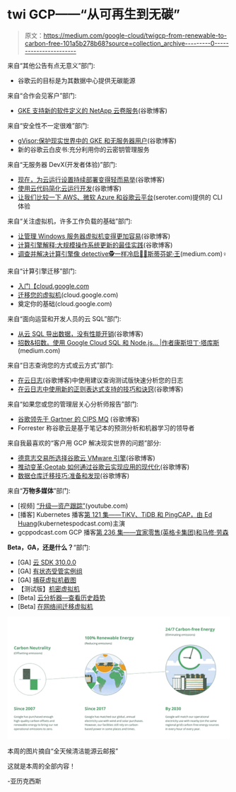 # twi GCP——“从可再生到无碳”

> 原文：<https://medium.com/google-cloud/twigcp-from-renewable-to-carbon-free-101a5b278b68?source=collection_archive---------0----------------------->

来自“其他公告有点无意义”部门:

*   谷歌云的目标是为其数据中心提供无碳能源

来自“合作会见客户”部门:

*   [GKE 支持新的软件定义的 NetApp 云卷服务](http://gtech.run/mvbhb)(谷歌博客)

来自“安全性不一定很难”部门:

*   [gVisor:保护现实世界中的 GKE 和无服务器用户](http://gtech.run/pcydc)(谷歌博客)
*   新的谷歌云白皮书:充分利用你的云密钥管理服务

来自“无服务器 DevX(开发者体验)”部门:

*   [现在，为云运行设置持续部署变得轻而易举](http://gtech.run/vgxqa)(谷歌博客)
*   [使用云代码简化云运行开发](http://gtech.run/ff96v)(谷歌博客)
*   [让我们比较一下 AWS、微软 Azure 和谷歌云平台](http://gtech.run/vlhnd)(seroter.com)提供的 CLI 体验

来自“关注虚拟机，许多工作负载的基础”部门:

*   [让管理 Windows 服务器虚拟机变得更加容易](http://gtech.run/uzems)(谷歌博客)
*   [计算引擎解释:大规模操作系统更新的最佳实践](http://gtech.run/ery35)(谷歌博客)
*   [调查并解决计算引擎像 detective🕵一样冷启动🏽斯蒂芬妮·王](http://gtech.run/dburf)(medium.com)‍♀️

来自“计算引擎迁移”部门:

*   [入门【cloud.google.com ](http://gtech.run/tzxzn)
*   [迁移您的虚拟机](http://gtech.run/y6w9j)(cloud.google.com)
*   奠定你的基础(cloud.google.com)

来自“面向运营和开发人员的云 SQL”部门:

*   [从云 SQL 导出数据，没有性能开销](http://gtech.run/p976g)(谷歌博客)
*   [招数&招数。使用 Google Cloud SQL 和 Node.js… |作者康斯坦丁·塔库斯](http://gtech.run/qwx46)(medium.com)

来自“日志查询您的方式或云方式”部门:

*   [在云日志](http://gtech.run/cegca)(谷歌博客)中使用建议查询测试版快速分析您的日志
*   [在云日志中使用新的正则表达式支持的技巧和诀窍](http://gtech.run/twk2w)(谷歌博客)

来自“如果您或您的管理层关心分析师报告”部门:

*   [谷歌领先于 Gartner 的 CIPS MQ](http://gtech.run/67mu4) (谷歌博客)
*   Forrester 称谷歌云是基于笔记本的预测分析和机器学习的领导者

来自我最喜欢的“客户用 GCP 解决现实世界的问题”部分:

*   [德意志交易所选择谷歌云 VMware 引擎](http://gtech.run/w7sd5)(谷歌博客)
*   [推动变革:Geotab 如何通过谷歌云实现应用的现代化](http://gtech.run/842tj)(谷歌博客)
*   [数据仓库迁移技巧:准备和发现](http://gtech.run/stq8p)(谷歌博客)

来自“**万物多媒体**”部门:

*   [视频] [“升级—资产跟踪”](http://gtech.run/3kwel)(youtube.com)
*   [播客] Kubernetes 播客[第 121 集——TiKV、TiDB 和 PingCAP，由 Ed Huang](http://gtech.run/reurg)(kubernetespodcast.com)主演
*   gcppodcast.com GCP 播客[第 236 集——宜家零售(英格卡集团)和马修·劳森](http://gtech.run/9jzjm)

**Beta，GA，还是什么？**“部门:

*   [GA] [云 SDK 310.0.0](http://gtech.run/wfg8w)
*   [GA] [有状态受管实例组](http://gtech.run/ccxxk)
*   [GA] [捕获虚拟机截图](http://gtech.run/2th6d)
*   【测试版】[机密虚拟机](http://gtech.run/azdke)
*   [Beta] [云分析器—查看历史趋势](http://gtech.run/9cz73)
*   [Beta] [在网络间迁移虚拟机](http://gtech.run/bqrqb)

[![](img/b8ad05ce21cfaf78496520f83e30a679.png)](http://gtech.run/cuxgq)

本周的图片摘自“全天候清洁能源云邮报”

这就是本周的全部内容！

-亚历克西斯